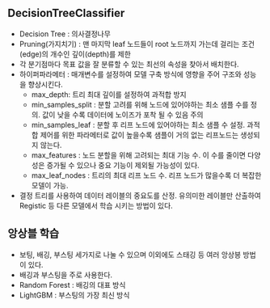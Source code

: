 ## DecisionTreeClassifier
  - Decision Tree : 의사결정나무
  - Pruning(가지치기) : 맨 마지막 leaf 노드들이 root 노드까지 가는데 걸리는 조건(edge)의 개수인 깊이(depth)를 제한
  - 각 분기점마다 목표 값을 잘 분류할 수 있는 최선의 속성을 찾아서 배치한다.
  - 하이퍼파라메터 : 매개변수를 설정하여 모델 구축 방식에 영향을 주어 구조와 성능을 향상시킨다.
    - max_depth: 트리 최대 깊이를 설정하여 과적합 방지
    - min_samples_split : 분할 고려를 위해 노드에 있어야하는 최소 샘플 수를 정의. 값이 낮을 수록 데이터에 노이즈가 포착 될 수 있음 주의
    - min_samples_leaf : 분할 후 리프 노드에 있어야하는 최소 샘플 수 설정. 과적합 제어를 위한 파라메터로 값이 높을수록 샘플이 거의 없는 리프노드는 생성되지 않는다.
    - max_features : 노드 분할을 위해 고려되는 최대 기능 수. 이 수를 줄이면 다양성은 증가될 수 있으나 중요 기능이 제외될 가능성이 있다.
    - max_leaf_nodes : 트리의 최대 리프 노드 수. 리프 노드가 많을수록 더 복잡한 모델이 가능.
  - 결정 트리를 사용하여 데이터 레이블의 중요도를 산정. 유의미한 레이블만 산출하여 Registic 등 다른 모델에서 학습 시키는 방법이 있다.

## 앙상블 학습
  - 보팅, 배깅, 부스팅 세가지로 나눌 수 있으며 이외에도 스태깅 등 여러 앙상븡 방법이 있다.
  - 배깅과 부스팅을 주로 사용한다.
  - Random Forest : 배깅의 대표 방식
  - LightGBM : 부스팅의 가장 최신 방식